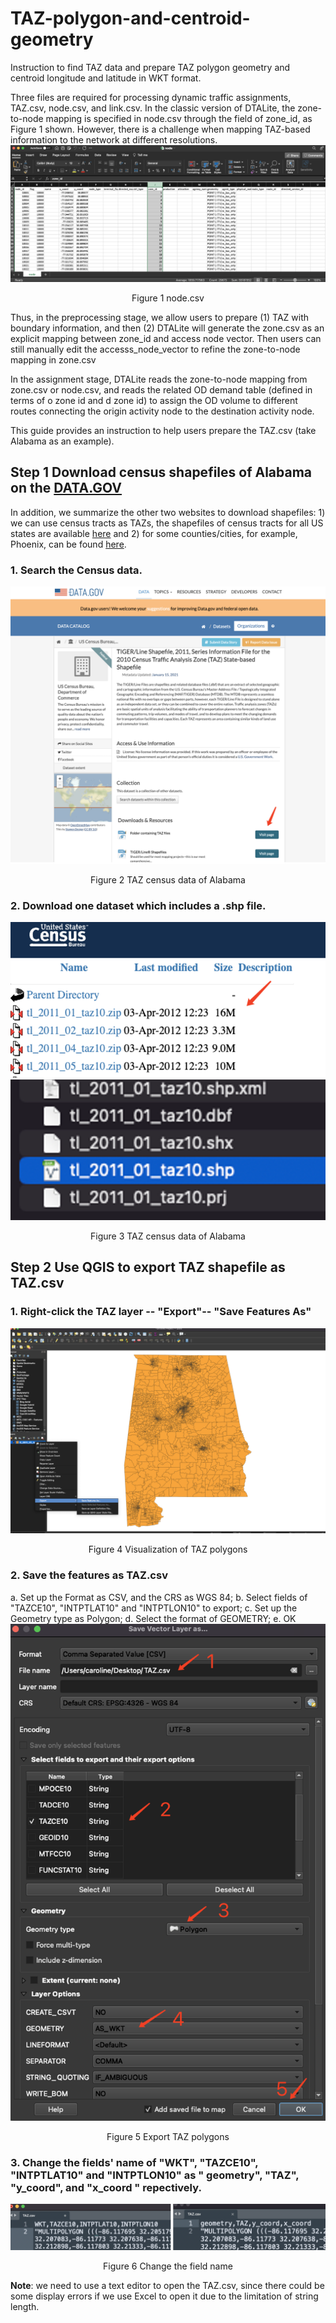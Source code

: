 # TAZ-polygon-and-centroid-geometry
Instruction to find TAZ data and prepare TAZ polygon geometry and centroid longitude and latitude in WKT format.

Three files are required for processing dynamic traffic assignments, TAZ.csv, node.csv, and link.csv. In the classic version of DTALite, the zone-to-node mapping is specified in node.csv through the field of zone_id, as Figure 1 shown. However, there is a challenge when mapping TAZ-based information to the network at different resolutions.
![image](https://github.com/FangTang999/TAZ-polygon-and-centroid-geometry/blob/main/image/Fig_1.png)
<p align="center">Figure 1 node.csv</p> 


Thus, in the preprocessing stage, we allow users to prepare (1) TAZ with boundary information, and then (2) DTALite will generate the zone.csv as an explicit mapping between zone_id and access node vector. Then users can still manually edit the accesss_node_vector to refine the zone-to-node mapping in zone.csv

In the assignment stage, DTALite reads the zone-to-node mapping from zone.csv or node.csv, and reads the related OD demand table (defined in terms of o zone id and d zone id) to assign the OD volume to different routes connecting the origin activity node to the destination activity node.

This guide provides an instruction to help users prepare the TAZ.csv (take Alabama as an example). 


## Step 1 Download census shapefiles of Alabama on the [DATA.GOV](https://catalog.data.gov/dataset) 

In addition, we summarize the other two websites to download shapefiles: 1) we can use census tracts as TAZs, the shapefiles of census tracts for all US states are available [here](https://www.census.gov/cgi-bin/geo/shapefiles/index.php?year=2021&layergroup=Census+Tracts) and 2) for some counties/cities, for example, Phoenix, can be found [here](https://koordinates.com/layer/96425-phoenix-arizona-census-tracts-2010/). 

### 1. Search the Census data.
![image](https://github.com/FangTang999/TAZ-polygon-and-centroid-geometry/blob/main/image/Fig_2.png)
<p align="center">Figure 2 TAZ census data of Alabama</p> 

### 2. Download one dataset which includes a .shp file.
![image](https://github.com/FangTang999/TAZ-polygon-and-centroid-geometry/blob/main/image/Fig_3.png) ![image](https://github.com/FangTang999/TAZ-polygon-and-centroid-geometry/blob/main/image/Fig_4.png)
<p align="center">Figure 3 TAZ census data of Alabama</p> 

## Step 2 Use QGIS to export TAZ shapefile as TAZ.csv

### 1. Right-click the TAZ layer -- "Export"-- "Save Features As"
![image](https://github.com/FangTang999/TAZ-polygon-and-centroid-geometry/blob/main/image/Fig_5.png)
<p align="center">Figure 4 Visualization of TAZ polygons</p> 

### 2. Save the features as TAZ.csv
a.	Set up the Format as CSV, and the CRS as WGS 84;
b.	Select fields of "TAZCE10", "INTPTLAT10" and "INTPTLON10"  to export;
c.	Set up the Geometry type as Polygon;
d.	Select the format of GEOMETRY;
e.	OK
![image](https://github.com/FangTang999/TAZ-polygon-and-centroid-geometry/blob/main/image/Fig_6.png)
<p align="center">Figure 5 Export TAZ polygons</p> 

### 3. Change the fields' name of "WKT", "TAZCE10", "INTPTLAT10" and "INTPTLON10" as " geometry", "TAZ", "y_coord", and "x_coord " repectively.
![image](https://github.com/FangTang999/TAZ-polygon-and-centroid-geometry/blob/main/image/Fig_7.png)
<p align="center">Figure 6 Change the field name</p> 

**Note**: we need to use a text editor to open the TAZ.csv, since there could be some display errors if we use Excel to open it due to the limitation of string length.
